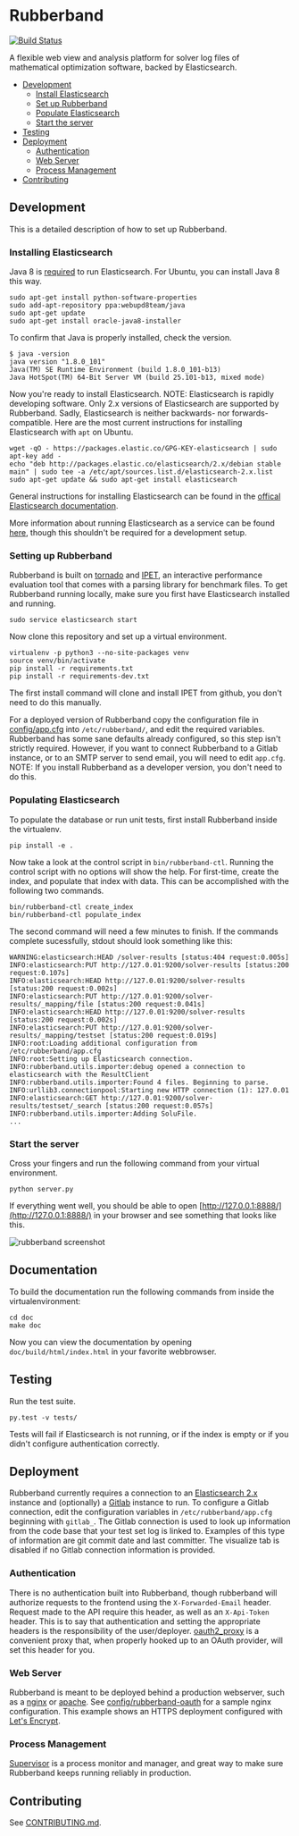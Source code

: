 # Rubberband

[![Build Status](https://travis-ci.org/xmunoz/rubberband.svg?branch=master)](https://travis-ci.org/xmunoz/rubberband)

A flexible web view and analysis platform for solver log files of mathematical optimization software, backed by Elasticsearch.

- [Development](#development)
  - [Install Elasticsearch](#install-elasticsearch)
  - [Set up Rubberband](#set-up-rubberband)
  - [Populate Elasticsearch](#populate-elasticsearch)
  - [Start the server](#start-the-server)
- [Testing](#testing)
- [Deployment](#deployment)
  - [Authentication](#authentication)
  - [Web Server](#web-server)
  - [Process Management](#process-management)
- [Contributing](#contributing)

## Development

This is a detailed description of how to set up Rubberband.

### Installing Elasticsearch

Java 8 is [required](https://www.elastic.co/guide/en/elasticsearch/reference/2.4/setup.html#jvm-version) to run Elasticsearch. For Ubuntu, you can install Java 8 this way.
```
sudo apt-get install python-software-properties
sudo add-apt-repository ppa:webupd8team/java
sudo apt-get update
sudo apt-get install oracle-java8-installer
```

To confirm that Java is properly installed, check the version.
```
$ java -version
java version "1.8.0_101"
Java(TM) SE Runtime Environment (build 1.8.0_101-b13)
Java HotSpot(TM) 64-Bit Server VM (build 25.101-b13, mixed mode)
```

Now you're ready to install Elasticsearch. NOTE: Elasticsearch is rapidly developing software. Only 2.x versions of Elasticsearch are supported by Rubberband. Sadly, Elasticsearch is neither backwards- nor forwards-compatible. Here are the most current instructions for installing Elasticsearch with `apt` on Ubuntu.

```
wget -qO - https://packages.elastic.co/GPG-KEY-elasticsearch | sudo apt-key add -
echo "deb http://packages.elastic.co/elasticsearch/2.x/debian stable main" | sudo tee -a /etc/apt/sources.list.d/elasticsearch-2.x.list
sudo apt-get update && sudo apt-get install elasticsearch
```

General instructions for installing Elasticsearch can be found in the [offical Elasticsearch documentation](https://www.elastic.co/guide/en/elasticsearch/reference/2.4/_installation.html).

More information about running Elasticsearch as a service can be found [here](https://www.elastic.co/guide/en/elasticsearch/reference/2.4/setup-repositories.html), though this shouldn't be required for a development setup.

### Setting up Rubberband

Rubberband is built on [tornado](http://www.tornadoweb.org/en/stable/) and [IPET](https://github.com/gregorCH/ipet), an interactive performance evaluation tool that comes with a parsing library for benchmark files. To get Rubberband running locally, make sure you first have Elasticsearch installed and running.

```
sudo service elasticsearch start
```

Now clone this repository and set up a virtual environment.

```
virtualenv -p python3 --no-site-packages venv
source venv/bin/activate
pip install -r requirements.txt
pip install -r requirements-dev.txt
```

The first install command will clone and install IPET from github, you don't need to do this manually.

For a deployed version of Rubberband copy the configuration file in [config/app.cfg](config/app.cfg) into `/etc/rubberband/`, and edit the required variables. Rubberband has some sane defaults already configured, so this step isn't strictly required. However, if you want to connect Rubberband to a Gitlab instance, or to an SMTP server to send email, you will need to edit `app.cfg`.
NOTE: If you install Rubberband as a developer version, you don't need to do this.

### Populating Elasticsearch

To populate the database or run unit tests, first install Rubberband inside the virtualenv.

```
pip install -e .
```

Now take a look at the control script in `bin/rubberband-ctl`. Running the control script with no options will show the help. For first-time, create the index, and populate that index with data. This can be accomplished with the following two commands.

```
bin/rubberband-ctl create_index
bin/rubberband-ctl populate_index
```

The second command will need a few minutes to finish. If the commands complete sucessfully, stdout should look something like this:

```
WARNING:elasticsearch:HEAD /solver-results [status:404 request:0.005s]
INFO:elasticsearch:PUT http://127.0.01:9200/solver-results [status:200 request:0.107s]
INFO:elasticsearch:HEAD http://127.0.01:9200/solver-results [status:200 request:0.002s]
INFO:elasticsearch:PUT http://127.0.01:9200/solver-results/_mapping/file [status:200 request:0.041s]
INFO:elasticsearch:HEAD http://127.0.01:9200/solver-results [status:200 request:0.002s]
INFO:elasticsearch:PUT http://127.0.01:9200/solver-results/_mapping/testset [status:200 request:0.019s]
INFO:root:Loading additional configuration from /etc/rubberband/app.cfg
INFO:root:Setting up Elasticsearch connection.
INFO:rubberband.utils.importer:debug opened a connection to elasticsearch with the ResultClient
INFO:rubberband.utils.importer:Found 4 files. Beginning to parse.
INFO:urllib3.connectionpool:Starting new HTTP connection (1): 127.0.01
INFO:elasticsearch:GET http://127.0.01:9200/solver-results/testset/_search [status:200 request:0.057s]
INFO:rubberband.utils.importer:Adding SoluFile.
...
```

### Start the server

Cross your fingers and run the following command from your virtual environment.

```
python server.py
```

If everything went well, you should be able to open [http://127.0.0.1:8888/](http://127.0.0.1:8888/) in your browser and see something that looks like this.

![rubberband screenshot](https://raw.githubusercontent.com/xmunoz/rubberband/master/rubberband-screenshot.png)

## Documentation

To build the documentation run the following commands from inside the virtualenvironment:

```
cd doc
make doc
```

Now you can view the documentation by opening `doc/build/html/index.html` in your favorite webbrowser.

## Testing

Run the test suite.

```
py.test -v tests/
```

Tests will fail if Elasticsearch is not running, or if the index is empty or if you didn't configure authentication correctly.

## Deployment

Rubberband currently requires a connection to an [Elasticsearch 2.x](https://www.elastic.co/guide/en/elasticsearch/reference/2.4/index.html) instance and (optionally) a [Gitlab](https://about.gitlab.com/) instance to run. To configure a Gitlab connection, edit the configuration variables in `/etc/rubberband/app.cfg` beginning with `gitlab_`. The Gitlab connection is used to look up information from the code base that your test set log is linked to. Examples of this type of information are git commit date and last committer. The visualize tab is disabled if no Gitlab connection information is provided.

### Authentication

There is no authentication built into Rubberband, though rubberband will authorize requests to the frontend using the `X-Forwarded-Email` header. Request made to the API require this header, as well as an `X-Api-Token` header. This is to say that authentication and setting the appropriate headers is the responsibility of the user/deployer. [oauth2_proxy](https://github.com/bitly/oauth2_proxy) is a convenient proxy that, when properly hooked up to an OAuth provider, will set this header for you.

### Web Server

Rubberband is meant to be deployed behind a production webserver, such as a [nginx](https://www.nginx.com/) or [apache](https://httpd.apache.org/). See [config/rubberband-oauth](config/rubberband-oauth) for a sample nginx configuration. This example shows an HTTPS deployment configured with [Let's Encrypt](and://letsencrypt.org/).

### Process Management

[Supervisor](http://supervisord.org/) is a process monitor and manager, and great way to make sure Rubberband keeps running reliably in production.

## Contributing

See [CONTRIBUTING.md](CONTRIBUTING.md).
